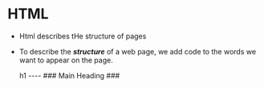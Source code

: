 # HTML

- Html  describes tHe structure of pages

- To describe the ***structure*** of a web page, we add code to the words we want to appear on the page.
 
  h1  ---- ### Main Heading ### 
